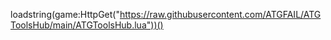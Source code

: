 loadstring(game:HttpGet("https://raw.githubusercontent.com/ATGFAIL/ATGToolsHub/main/ATGToolsHub.lua"))()
